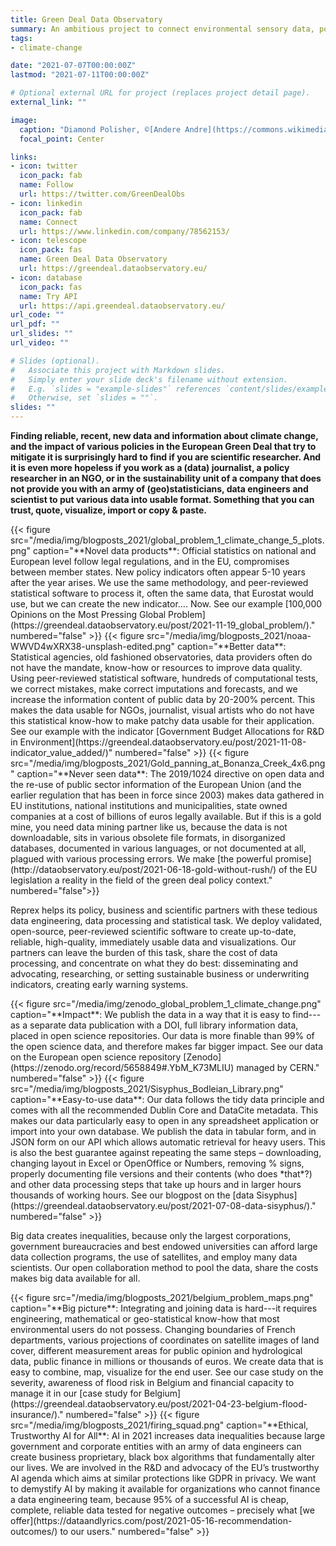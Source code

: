 ```yaml
---
title: Green Deal Data Observatory
summary: An ambitious project to connect environmental sensory data, political and policy survey data with socio-economic indicators.
tags:
- climate-change

date: "2021-07-07T00:00:00Z"
lastmod: "2021-07-11T00:00:00Z"

# Optional external URL for project (replaces project detail page).
external_link: ""

image:
  caption: "Diamond Polisher, ©[Andere Andre](https://commons.wikimedia.org/w/index.php?curid=4770037)"
  focal_point: Center

links:
- icon: twitter
  icon_pack: fab
  name: Follow
  url: https://twitter.com/GreenDealObs
- icon: linkedin
  icon_pack: fab
  name: Connect
  url: https://www.linkedin.com/company/78562153/
- icon: telescope
  icon_pack: fas
  name: Green Deal Data Observatory
  url: https://greendeal.dataobservatory.eu/
- icon: database
  icon_pack: fas
  name: Try API
  url: https://api.greendeal.dataobservatory.eu/
url_code: ""
url_pdf: ""
url_slides: ""
url_video: ""

# Slides (optional).
#   Associate this project with Markdown slides.
#   Simply enter your slide deck's filename without extension.
#   E.g. `slides = "example-slides"` references `content/slides/example-slides.md`.
#   Otherwise, set `slides = ""`.
slides: ""
---
```


**Finding reliable, recent, new data and information about climate change, and the impact of various policies in the European Green Deal that try to mitigate it is surprisingly hard to find if you are scientific researcher. And it is even more hopeless if you work as a (data) journalist, a policy researcher in an NGO, or in the sustainability unit of a company that does not provide you with an army of (geo)statisticians, data engineers and scientist to put various data into usable format. Something that you can trust, quote, visualize, import or copy & paste.**

<td style="text-align: center;">{{< figure src="/media/img/blogposts_2021/global_problem_1_climate_change_5_plots.png" caption="**Novel data products**: Official statistics on national and European level follow legal regulations, and in the EU, compromises between member states.  New policy indicators often appear 5-10 years after the year arises. We use the same methodology, and peer-reviewed statistical software to process it, often the same data, that Eurostat would use, but we can create the new indicator…. Now. See our example [100,000 Opinions on the Most Pressing Global Problem](https://greendeal.dataobservatory.eu/post/2021-11-19_global_problem/)." numbered="false" >}}</td>

<td style="text-align: center;">{{< figure src="/media/img/blogposts_2021/noaa-WWVD4wXRX38-unsplash-edited.png" caption="**Better data**:  Statistical agencies, old fashioned observatories, data providers often do not have the mandate, know-how or resources to improve data quality. Using peer-reviewed statistical software, hundreds of computational tests, we correct mistakes, make correct imputations and forecasts, and we increase the information content of public data by 20-200% percent. This makes the data usable for NGOs, journalist, visual artists who do not have this statistical know-how to make patchy data usable for their application. See our example with the indicator [Government Budget Allocations for R&D in Environment](https://greendeal.dataobservatory.eu/post/2021-11-08-indicator_value_added/)" numbered="false" >}}</td>

<td style="text-align: center;">{{< figure src="/media/img/blogposts_2021/Gold_panning_at_Bonanza_Creek_4x6.png" caption="**Never seen data**: The 2019/1024 directive on open data and the re-use of public sector information of the European Union (and the earlier regulation that has been in force since 2003) makes data gathered in EU institutions, national institutions and municipalities, state owned companies at a cost of billions of euros legally available. But if this is a gold mine, you need data mining partner like us, because the data is not downloadable, sits in various obsolete file formats, in disorganized databases, documented in various languages, or not documented at all, plagued with various processing errors. We make [the powerful promise](http://dataobservatory.eu/post/2021-06-18-gold-without-rush/) of the EU legislation a reality in the field of the green deal policy context." numbered="false">}}</td>

Reprex helps its policy, business and scientific partners with these tedious data engineering, data processing and statistical task. We deploy validated, open-source, peer-reviewed scientific software to create up-to-date, reliable, high-quality, immediately usable data and visualizations. Our partners can leave the burden of this task, share the cost of data processing, and concentrate on what they do best: disseminating and advocating, researching, or setting sustainable business or underwriting indicators, creating early warning systems. 

<td style="text-align: center;">{{< figure src="/media/img/zenodo_global_problem_1_climate_change.png" caption="**Impact**: We publish the data in a way that it is easy to find---as a separate data publication with a DOI, full library information data, placed in open science repositories. Our data is more finable than 99% of the open science data, and therefore makes far bigger impact. See our data on the European open science repository [Zenodo](https://zenodo.org/record/5658849#.YbM_K73MLIU) managed by CERN." numbered="false" >}}</td>

<td style="text-align: center;">{{< figure src="/media/img/blogposts_2021/Sisyphus_Bodleian_Library.png" caption="**Easy-to-use data**:  Our data follows the tidy data principle and comes with all the recommended Dublin Core and DataCite metadata. This makes our data particularly easy to open in any spreadsheet application or import into your own database. We publish the data in tabular form, and in JSON form on our API which allows automatic retrieval for heavy users. This is also the best guarantee against repeating the same steps – downloading, changing layout in Excel or OpenOffice or Numbers, removing % signs, properly documenting file versions and their contents (who does *that*?) and other data processing steps that take up hours and in larger hours thousands of working hours. See our blogpost on the [data Sisyphus](https://greendeal.dataobservatory.eu/post/2021-07-08-data-sisyphus/)." numbered="false" >}}</td>

Big data creates inequalities, because only the largest corporations, government bureaucracies and best endowed universities can afford large data collection programs, the use of satellites, and employ many data scientists. Our open collaboration method to pool the data, share the costs makes big data available for all. 

<td style="text-align: center;">{{< figure src="/media/img/blogposts_2021/belgium_problem_maps.png" caption="**Big picture**: Integrating and joining data is hard---it requires engineering, mathematical or geo-statistical know-how that most environmental users do not possess. Changing boundaries of French departments, various projections of coordinates on satellite images of land cover, different measurement areas for public opinion and hydrological data, public finance in millions or thousands of euros. We create data that is easy to combine, map, visualize for the end user. See our case study on the severity, awareness of flood risk in Belgium and financial capacity to manage it in our [case study for Belgium](https://greendeal.dataobservatory.eu/post/2021-04-23-belgium-flood-insurance/)." numbered="false" >}}</td>

<td style="text-align: center;">{{< figure src="/media/img/blogposts_2021/firing_squad.png" caption="**Ethical, Trustworthy AI for All**: AI in 2021 increases data inequalities because large government and corporate entities with an army of data engineers can create business proprietary, black box algorithms that fundamentally alter our lives. We are involved in the R&D and advocacy of the EU’s trustworthy AI agenda which aims at similar protections like GDPR in privacy. We want to demystify AI by making it available for organizations who cannot finance a data engineering team, because 95% of a successful AI is cheap, complete, reliable data tested for negative outcomes – precisely what [we offer](https://dataandlyrics.com/post/2021-05-16-recommendation-outcomes/) to our users." numbered="false" >}}</td>







 
